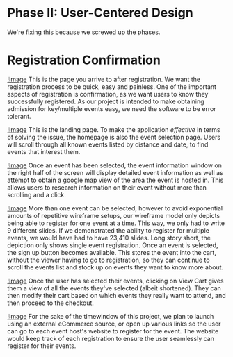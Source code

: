 # Phase II: User-Centered Design

We're fixing this because we screwed up the phases.

# Registration Confirmation
[!Image](6.png)
This is the page you arrive to after registration. We want the registration process to be quick, easy and painless. One of the important aspects of registration is confirmation, as we want users to know they successfully registered. As our project is intended to make obtaining admission for key/multiple events easy, we need the software to be error tolerant.

[!Image](5.png)
This is the landing page. To make the application *effective* in terms of solving the issue, the homepage is also the event selection page. Users will scroll through all known events listed by distance and date, to find events that interest them.

[!Image](4.png)
Once an event has been selected, the event information window on the right half of the screen will display detailed event information as well as attempt to obtain a google map view of the area the event is hosted in. This allows users to research information on their event without more than scrolling and a click.

[!Image](3.png)
More than one event can be selected, however to avoid exponential amounts of repetitive wireframe setups, our wireframe model only depicts being able to register for one event at a time. This way, we only had to write 9 different slides. If we demonstrated the ability to register for multiple events, we would have had to have 23,410 slides. Long story short, the depiction only shows single event registration. Once an event is selected, the sign up button becomes available. This stores the event into the cart, without the viewer having to go to registration, so they can continue to scroll the events list and stock up on events they want to know more about.

[!Image](2.png)
Once the user has selected their events, clicking on View Cart gives them a view of all the events they've selected (albeit shortened). They can then modify their cart based on which events they really want to attend, and then proceed to the checkout.

[!Image](1.png)
For the sake of the timewindow of this project, we plan to launch using an external eCommerce source, or open up various links so the user can go to each event host's website to register for the event. The website would keep track of each registration to ensure the user seamlessly can register for their events.
